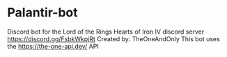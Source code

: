 # Palantir-bot
Discord bot for the Lord of the Rings Hearts of Iron IV discord server 
https://discord.gg/FsbkWkpjRt 
Created by: TheOneAndOnly
This bot uses the https://the-one-api.dev/ API
